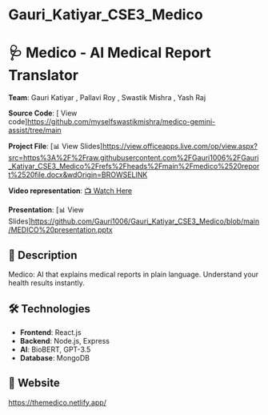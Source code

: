# Gauri_Katiyar_CSE3_Medico
# 🩺 Medico - AI Medical Report Translator  
**Team**: Gauri Katiyar , Pallavi Roy , Swastik Mishra , Yash Raj 

**Source Code**: [ View code]https://github.com/myselfswastikmishra/medico-gemini-assist/tree/main

**Project File**: [📊 View Slides]https://view.officeapps.live.com/op/view.aspx?src=https%3A%2F%2Fraw.githubusercontent.com%2FGauri1006%2FGauri_Katiyar_CSE3_Medico%2Frefs%2Fheads%2Fmain%2Fmedico%2520report%2520file.docx&wdOrigin=BROWSELINK

**Video representation**: [📺 Watch Here](link_to_video_in_repo) 

**Presentation**: [📊 View Slides]https://github.com/Gauri1006/Gauri_Katiyar_CSE3_Medico/blob/main/MEDICO%20presentation.pptx

## 📝 Description  
Medico: AI that explains medical reports in plain language. Understand your health results instantly.

## 🛠 Technologies  
- **Frontend**: React.js  
- **Backend**: Node.js, Express  
- **AI**: BioBERT, GPT-3.5  
- **Database**: MongoDB  

## 🚀 Website
https://themedico.netlify.app/
